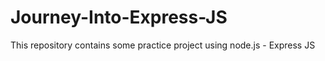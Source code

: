 # Journey-Into-Express-JS
This repository contains some practice project using node.js - Express JS
